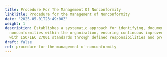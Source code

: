 ```yaml
---
title: Procedure For The Management Of Nonconformity
linkTitle: Procedure for the Management of Nonconformity
date: '2025-05-01T23:49:00Z'
weight: 1
description: Establishes a systematic approach for identifying, documenting, and resolving
  nonconformities within the organization, ensuring continuous improvement in line
  with ISO/IEC 27001 standards through defined responsibilities and procedural steps.
draft: false
ref: procedure-for-the-management-of-nonconformity
---
```


